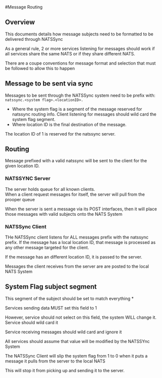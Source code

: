 #Message Routing
## Overview
This documents details how message subjects need to be formatted to be delivered through NATSSync 

As a general rule, 2 or more services listening for messages should work if all services share the same NATS or if they share different NATS.

There are a coupe conventions for message format and selection that must be followed to allow this to happen

## Message to be sent via sync
Messages to be sent through the NATSSync system need to be prefix with:
`natssync.<system flag>.<locationID>.`
* Where the system flag is a segment of the message reserved for natssync routing info. 
  Client listening for messages should wild card the system flag segment.
* Where  location ID is the final destination of the message.

The location ID of 1 is reserved for the natssync server.

## Routing
Message prefixed with a valid natssync will be sent to the client for the given location ID.

### NATSSYNC Server
The server holds queue for all known clients.  
When a client request messages for itself, the server will pull from the prooper queue

When the server is sent a message via its POST interfaces, then it will place
those messages with valid subjects onto the NATS System

### NATSSync Client
THe NATSSync client listens for ALL messages prefix with the natssync prefix.
If the message has a local location ID, that message is processed as any other message targeted for the client.

If the message has an different location ID, it is passed to the server.

Messages the client receives from the server are are posted to the local NATS System

## System Flag subject segment
This segment of the subject should be set to match everything *

Services sending data MUST set this field to 1

However, service should not select on this field, the system WILL change it.  Service should wild card it


Service receiving messages should wild card and ignore it

All services should assume that value will be modified by the NATSSYnc System

The NATSSync Client will slip the system flag from 1 to 0 when it puts a message it pulls from the server to the local NATS

This will stop it from picking up and sending it to the server.
